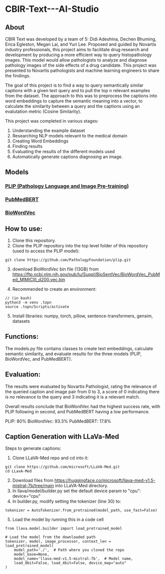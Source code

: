 # CBIR-Text---AI-Studio

## About
CBIR Text was developed by a team of 5: Didi Adeshina, Dechen Bhuming, Erica Egleston, Megan Lai, and Yuri Lee. Proposed and guided by Novartis industry professionals, this project aims to facilitate drug research and development by producing a more efficient way to query histopathology images. This model would allow pathologists to analyze and diagnose pathology images of the side effects of a drug candidate. This project was presented to Novartis pathologists and machine learning engineers to share the findings. 

The goal of this project is to find a way to query semantically similar captions with a given text query and to pull the top n relevant examples from the dataset. The approach to this was to preprocess the captions into word embeddings to capture the semantic meaning into a vector, to calculate the similarity between a query and the captions using an evalutation metric (Cosine Similarity).

This project was completed in various stages:
1. Understanding the example dataset
2. Researching NLP models relevant to the medical domain
3. Creating Word Embeddings
4. Finding results
5. Evaluating the results of the different models used
6. Automatically generate captions diagnosing an image. 
<!-- ## Data Pre-processing -->

## Models
### [PLIP (Pathology Language and Image Pre-training)](https://github.com/PathologyFoundation/plip)
### [PubMedBERT](https://huggingface.co/microsoft/BiomedNLP-BiomedBERT-base-uncased-abstract)
### [BioWordVec](https://github.com/ncbi-nlp/BioSentVec)



<!-- ## Evaluations -->

## How to use:
1. Clone this repository.
2. Clone the PLIP repository into the top level folder of this repository (used to access the PLIP model):  
```
git clone https://github.com/PathologyFoundation/plip.git
```

3. download BioWordVec bin file (13GB) from https://ftp.ncbi.nlm.nih.gov/pub/lu/Suppl/BioSentVec/BioWordVec_PubMed_MIMICIII_d200.vec.bin

4. Recommended to create an environment:
```
// (in bash)
python3 -m venv .topn
source .topn/Scripts/activate
```

5. Install libraries: numpy, torch, pillow, sentence-transformers, gensim, datasets

## Functions:
The models.py file contains classes to create text embeddings, calculate semantic similarity, and evaluate results for the three models (PLIP, BioWordVec, and PubMedBERT).

## Evaluation:
The results were evaluated by Novartis Pathologist, rating the relevance of the queried caption and image pair from 0 to 3, a score of 0 indicating there is no relevance to the query and 3 indicating it is a relevant match.

Overall results conclude that BioWordVec had the highest success rate, with PLIP following in second, and PubMedBERT having a low performance.

PLIP: 80%
BioWordVec: 93.3%
PubMedBERT: 17.8%

## Caption Generation with LLaVa-Med

Steps to generate captions:
1. Clone LLaVA-Med repo and cd into it:
```
git clone https://github.com/microsoft/LLaVA-Med.git
cd LLavA-Med
```
2. Download files from https://huggingface.co/microsoft/llava-med-v1.5-mistral-7b/tree/main into LLaVA-Med directory.
3. In llava/model/builder.py set the default device param to "cpu": device="cpu"
4. In builder.py, modify setting the tokenizer (line 30) to:

```
tokenizer = AutoTokenizer.from_pretrained(model_path, use_fast=False)
```

5. Load the model by running this in a code cell

```
from llava.model.builder import load_pretrained_model

# Load the model from the downloaded path
tokenizer, model, image_processor, context_len = load_pretrained_model(
    model_path='./',  # Path where you cloned the repo
    model_base=None,
    model_name='llava-med-v1.5-mistral-7b',  # Model name,
    load_8bit=False, load_4bit=False, device_map="auto"
)
``` 
